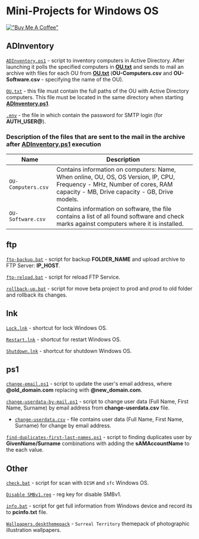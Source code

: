 # Mini-Projects for Windows OS

[!["Buy Me A Coffee"](https://www.buymeacoffee.com/assets/img/custom_images/orange_img.png)](https://www.buymeacoffee.com/kraloveckey)

## ADInventory

[`ADInventory.ps1`](./ADInventory/ADInventory.ps1) - script to inventory computers in Active Directory. After launching it polls the specified computers in [**OU.txt**](./ADInventory/OU.txt) and sends to mail an archive with files for each OU from [**OU.txt**](./ADInventory/OU.txt) (**OU-Computers.csv** and **OU-Software.csv** - specifying the name of the OU).

[`OU.txt`](./ADInventory/OU.txt) - this file must contain the full paths of the OU with Active Directory computers. This file must be located in the same directory when starting [**ADInventory.ps1**](ADInventory.ps1).

[`.env`](./ADInventory/.env) - the file in which contain the password for SMTP login (for **AUTH_USER@**).

### Description of the files that are sent to the mail in the archive after [ADInventory.ps1](./ADInventory/ADInventory.ps1) execution

| Name      |  Description |
| ----------- |  ----------- |
| `OU-Computers.csv` | Contains information on computers: Name, When online, OU, OS, OS Version, IP, CPU, Frequency - MHz, Number of cores, RAM capacity - MB, Drive capacity - GB, Drive models. |
| `OU-Software.csv` | Contains information on software, the file contains a list of all found software and check marks against computers where it is installed. |

## ftp

[`ftp-backup.bat`](ftp/ftp-backup.bat) - script for backup **FOLDER_NAME** and upload archive to FTP Server: **IP_HOST**.

[`ftp-reload.bat`](ftp/ftp-reload.bat) - script for reload FTP Service.

[`rollback-up.bat`](ftp/rollback-up.bat) - script for move beta project to prod and prod to old folder and rollback its changes.

## lnk

[`Lock.lnk`](lnk/Lock.lnk) - shortcut for lock Windows OS.

[`Restart.lnk`](lnk/Restart.lnk) - shortcut for restart Windows OS.

[`Shutdown.lnk`](lnk/Shutdown.lnk) - shortcut for shutdown Windows OS.

## ps1

[`change-email.ps1`](ps1/change-email.ps1) - script to update the user's email address, where **@old_domain.com** replacing with **@new_domain.com**. 

[`change-userdata-by-mail.ps1`](ps1/change-userdata-by-mail.ps1) - script to change user data (Full Name, First Name, Surname) by email address from **change-userdata.csv** file.
   - [`change-userdata.csv`](ps1/change-userdata.csv) - file contains user data (Full Name, First Name, Surname) for change by email address.

[`find-duplicates-first-last-names.ps1`](ps1/find-duplicates-first-last-names.ps1) - script to finding duplicates user by **GivenName/Surname** combinations with adding the **sAMAccountName** to the each value.

## Other

[`check.bat`](check.bat) - script for scan with `DISM` and `sfc` Windows OS.

[`Disable SMBv1.reg`](Disable%20SMBv1.reg) - reg key for disable SMBv1.

[`info.bat`](info.bat) - script for get full information from Windows device and record its to **pcinfo.txt** file.

[`Wallpapers.deskthemepack`](Wallpapers.deskthemepack) - `Surreal Territory` themepack of photographic illustration wallpapers.
